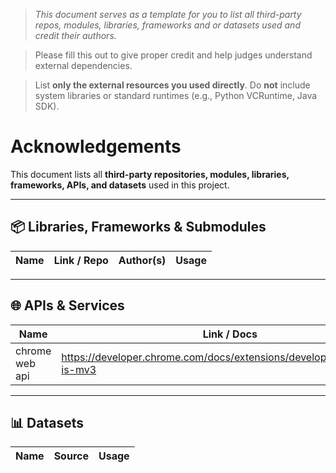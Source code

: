 > *This document serves as a template for you to list all third-party repos, modules, libraries, frameworks and or datasets used and credit their authors.*

> Please fill this out to give proper credit and help judges understand external dependencies.

> List **only the external resources you used directly**. Do **not** include system libraries or standard runtimes (e.g., Python VCRuntime, Java SDK). 

# Acknowledgements

This document lists all **third-party repositories, modules, libraries, frameworks, APIs, and datasets** used in this project.  


---

## 📦 Libraries, Frameworks & Submodules
| Name                 | Link / Repo                                           | Author(s)       | Usage                  |
|----------------------|-------------------------------------------------------|-----------------|------------------------|


---

## 🌐 APIs & Services
| Name          | Link / Docs                        | Author(s)      | Usage                             |
|---------------|------------------------------------|----------------|-----------------------------------|
chrome web api      |  https://developer.chrome.com/docs/extensions/develop/migrate/what-is-mv3 | Google | Frontend
---

## 📊 Datasets
| Name          | Source                              | Usage                             |
|---------------|-------------------------------------|-----------------------------------|
